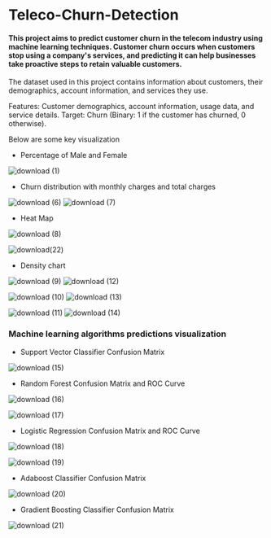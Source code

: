 # Teleco-Churn-Detection

#### This project aims to predict customer churn in the telecom industry using machine learning techniques. Customer churn occurs when customers stop using a company's services, and predicting it can help businesses take proactive steps to retain valuable customers.

The dataset used in this project contains information about customers, their demographics, account information, and services they use.

Features: Customer demographics, account information, usage data, and service details.
Target: Churn (Binary: 1 if the customer has churned, 0 otherwise).

Below are some key visualization



* Percentage of Male and Female


![download (1)](https://github.com/user-attachments/assets/dbab15f5-24b4-4303-9939-88dfc772c9ea)



* Churn distribution with monthly charges and total charges


![download (6)](https://github.com/user-attachments/assets/6de5d20b-d042-422d-a616-2a26fd30be6c)
![download (7)](https://github.com/user-attachments/assets/190de18e-409e-4ec7-a4e4-ce821cf57b10)

* Heat Map

![download (8)](https://github.com/user-attachments/assets/80fd54d4-cc6b-4c89-b602-43884e9c8f85)



![download(22)](https://github.com/user-attachments/assets/6aff108d-c489-4003-8c33-7b4630f0a10a)


* Density chart




![download (9)](https://github.com/user-attachments/assets/56afa97c-2bb4-45f0-b74d-37d7687cf82d)   ![download (12)](https://github.com/user-attachments/assets/af39f1b8-110f-4cc3-94e8-53992c0c1d6a)

![download (10)](https://github.com/user-attachments/assets/0dfa63b3-8b65-4cc6-aae8-1ff8d3148c20)  ![download (13)](https://github.com/user-attachments/assets/23dd764c-dee9-4bb2-9e83-b608e6c8a0e6)

![download (11)](https://github.com/user-attachments/assets/c9c8e20f-7f5a-45ac-aed4-8286b791822f)  ![download (14)](https://github.com/user-attachments/assets/66a79ec7-c9a9-4aaf-b22d-a815e50a6578)




### Machine learning algorithms predictions visualization

* Support Vector Classifier Confusion Matrix

  
![download (15)](https://github.com/user-attachments/assets/12f328f9-3977-4257-938f-def15627ed33)

* Random Forest Confusion Matrix and ROC Curve


![download (16)](https://github.com/user-attachments/assets/6dd7011d-13b0-4a3a-aebc-121ef0acae86)



![download (17)](https://github.com/user-attachments/assets/8416e5ed-eded-4cf5-ad1f-e0c666f308a2)

* Logistic Regression Confusion Matrix and ROC Curve
  

![download (18)](https://github.com/user-attachments/assets/47cc5206-839b-4608-93b5-98c518af81d3)

![download (19)](https://github.com/user-attachments/assets/12615954-edb9-4451-857a-af6bac2ffba1)

* Adaboost Classifier Confusion Matrix

  
![download (20)](https://github.com/user-attachments/assets/3ab3f671-3bb5-43e8-b27a-dd3b28282073)

* Gradient Boosting Classifier Confusion Matrix

  
![download (21)](https://github.com/user-attachments/assets/cdd3f3e5-9321-465d-aa65-ae4f27f204b9)


